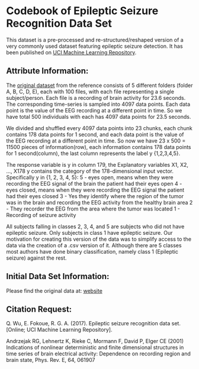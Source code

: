 # Codebook of Epileptic Seizure Recognition Data Set
This dataset is a pre-processed and re-structured/reshaped version of a very commonly used dataset featuring epileptic seizure detection. It has been published on [UCI Machine Learning Repository](https://archive.ics.uci.edu/ml/datasets/Epileptic+Seizure+Recognition).

## Attribute Information:
The [original dataset](http://epileptologie-bonn.de/cms/front_content.php?idcat=193&lang=3&changelang=3) from the reference consists of 5 different folders (folder A, B, C, D, E), each with 100 files, with each file representing a single subject/person. Each file is a recording of brain activity for 23.6 seconds. The corresponding time-series is sampled into 4097 data points. Each data point is the value of the EEG recording at a different point in time. So we have total 500 individuals with each has 4097 data points for 23.5 seconds.

We divided and shuffled every 4097 data points into 23 chunks, each chunk contains 178 data points for 1 second, and each data point is the value of the EEG recording at a different point in time. So now we have 23 x 500 = 11500 pieces of information(row), each information contains 178 data points for 1 second(column), the last column represents the label y {1,2,3,4,5}. 

The response variable is y in column 179, the Explanatory variables X1, X2, ..., X178 
y contains the category of the 178-dimensional input vector. Specifically y in {1, 2, 3, 4, 5}: 
5 - eyes open, means when they were recording the EEG signal of the brain the patient had their eyes open 
4 - eyes closed, means when they were recording the EEG signal the patient had their eyes closed 
3 - Yes they identify where the region of the tumor was in the brain and recording the EEG activity from the healthy brain area 
2 - They recorder the EEG from the area where the tumor was located 
1 - Recording of seizure activity 

All subjects falling in classes 2, 3, 4, and 5 are subjects who did not have epileptic seizure. Only subjects in class 1 have epileptic seizure. Our motivation for creating this version of the data was to simplify access to the data via the creation of a .csv version of it. Although there are 5 classes most authors have done binary classification, namely class 1 (Epileptic seizure) against the rest.



## Initial Data Set Information:
Please find the original data at: [website](http://epileptologie-bonn.de/cms/front_content.php?idcat=193&lang=3&changelang=3)


## Citation Request:
Q. Wu, E. Fokoue, R. G. A. (2017). Epileptic seizure recognition data set. [Online; UCI Machine Learning Repository].

Andrzejak RG, Lehnertz K, Rieke C, Mormann F, David P, Elger CE (2001) Indications of nonlinear deterministic and finite dimensional structures in time series of brain electrical activity: Dependence on recording region and brain state, Phys. Rev. E, 64, 061907



